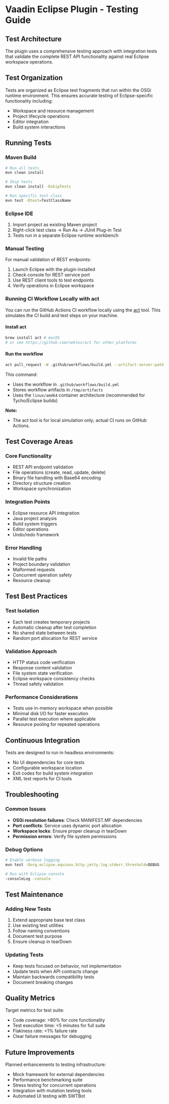 # Vaadin Eclipse Plugin - Testing Guide

## Test Architecture

The plugin uses a comprehensive testing approach with integration tests that validate the complete REST API functionality against real Eclipse workspace operations.

## Test Organization

Tests are organized as Eclipse test fragments that run within the OSGi runtime environment. This ensures accurate testing of Eclipse-specific functionality including:

- Workspace and resource management
- Project lifecycle operations
- Editor integration
- Build system interactions

## Running Tests

### Maven Build
```bash
# Run all tests
mvn clean install

# Skip tests
mvn clean install -DskipTests

# Run specific test class
mvn test -Dtest=TestClassName
```

### Eclipse IDE
1. Import project as existing Maven project
2. Right-click test class → Run As → JUnit Plug-in Test
3. Tests run in a separate Eclipse runtime workbench

### Manual Testing
For manual validation of REST endpoints:
1. Launch Eclipse with the plugin installed
2. Check console for REST service port
3. Use REST client tools to test endpoints
4. Verify operations in Eclipse workspace

### Running CI Workflow Locally with act

You can run the GitHub Actions CI workflow locally using the [act](https://github.com/nektos/act) tool. This simulates the CI build and test steps on your machine.

#### Install act
```bash
brew install act # macOS
# or see https://github.com/nektos/act for other platforms
```

#### Run the workflow
```bash
act pull_request -W .github/workflows/build.yml --artifact-server-path /tmp/artifacts --container-architecture linux/amd64
```

This command:
- Uses the workflow in `.github/workflows/build.yml`
- Stores workflow artifacts in `/tmp/artifacts`
- Uses the `linux/amd64` container architecture (recommended for Tycho/Eclipse builds)

**Note:**
- The act tool is for local simulation only; actual CI runs on GitHub Actions.

## Test Coverage Areas

### Core Functionality
- REST API endpoint validation
- File operations (create, read, update, delete)
- Binary file handling with Base64 encoding
- Directory structure creation
- Workspace synchronization

### Integration Points
- Eclipse resource API integration
- Java project analysis
- Build system triggers
- Editor operations
- Undo/redo framework

### Error Handling
- Invalid file paths
- Project boundary validation
- Malformed requests
- Concurrent operation safety
- Resource cleanup

## Test Best Practices

### Test Isolation
- Each test creates temporary projects
- Automatic cleanup after test completion
- No shared state between tests
- Random port allocation for REST service

### Validation Approach
- HTTP status code verification
- Response content validation
- File system state verification
- Eclipse workspace consistency checks
- Thread safety validation

### Performance Considerations
- Tests use in-memory workspace when possible
- Minimal disk I/O for faster execution
- Parallel test execution where applicable
- Resource pooling for repeated operations

## Continuous Integration

Tests are designed to run in headless environments:
- No UI dependencies for core tests
- Configurable workspace location
- Exit codes for build system integration
- XML test reports for CI tools

## Troubleshooting

### Common Issues
- **OSGi resolution failures**: Check MANIFEST.MF dependencies
- **Port conflicts**: Service uses dynamic port allocation
- **Workspace locks**: Ensure proper cleanup in tearDown
- **Permission errors**: Verify file system permissions

### Debug Options
```bash
# Enable verbose logging
mvn test -Dorg.eclipse.equinox.http.jetty.log.stderr.threshold=DEBUG

# Run with Eclipse console
-consoleLog -console
```

## Test Maintenance

### Adding New Tests
1. Extend appropriate base test class
2. Use existing test utilities
3. Follow naming conventions
4. Document test purpose
5. Ensure cleanup in tearDown

### Updating Tests
- Keep tests focused on behavior, not implementation
- Update tests when API contracts change
- Maintain backwards compatibility tests
- Document breaking changes

## Quality Metrics

Target metrics for test suite:
- Code coverage: >80% for core functionality
- Test execution time: <5 minutes for full suite
- Flakiness rate: <1% failure rate
- Clear failure messages for debugging

## Future Improvements

Planned enhancements to testing infrastructure:
- Mock framework for external dependencies
- Performance benchmarking suite
- Stress testing for concurrent operations
- Integration with mutation testing tools
- Automated UI testing with SWTBot